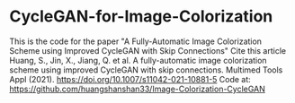 # CycleGAN-for-Image-Colorization
This is the code for the paper "A Fully-Automatic Image Colorization Scheme using Improved CycleGAN with Skip Connections" Cite this article Huang, S., Jin, X., Jiang, Q. et al. A fully-automatic image colorization scheme using improved CycleGAN with skip connections. Multimed Tools Appl (2021). https://doi.org/10.1007/s11042-021-10881-5
Code at: https://github.com/huangshanshan33/Image-Colorization-CycleGAN
